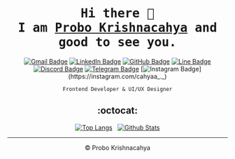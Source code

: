 <div align="center"  />

# <samp>Hi there 👋 <br> I am <a href="https://rebrand.ly/probo-krishnacahya">Probo Krishnacahya</a> and good to see you.</samp>

[![Gmail Badge](https://img.shields.io/badge/-probo.krishnacahya@gmail.com-C5221F?style=plastic&logo=gmail&logoColor=white&link=mailto:probo.krishnacahya@gmail.com)](mailto:probo.krishnacahya@gmail.com)
[![LinkedIn Badge](https://img.shields.io/badge/-Probo%20Krishnacahya-0274B3?style=plastic&logo=linkedin&logoColor=white&link=https://www.linkedin.com/in/probo-krishnacahya/)](https://www.linkedin.com/in/probo-krishnacahya/)
[![GitHub Badge](https://img.shields.io/badge/-cahyaa02-201F1F?style=plastic&logo=github&logoColor=white&link=https://github.com/cahyaa02/)](https://www.github.com/cahyaa02/)
[![Line Badge](https://img.shields.io/badge/-krshn%5F%5F-00B900?style=plastic&logo=line&logoColor=white)](https://line.me/ti/p/~krshn_)
[![Discord Badge](https://img.shields.io/badge/-cahyaa%5F%5F%230912-5865F2?style=plastic&logo=discord&logoColor=white)](https://discord.com/users/542619130428391434)
[![Telegram Badge](https://img.shields.io/badge/-cahyaa%5F%5F-229ACD?style=plastic&logo=telegram&logoColor=white)](https://t.me/cahyaa_ "Contact on Telegram")
[![Instagram Badge](https://img.shields.io/badge/-cahyaa%5F%5F.%5F%5F-DD2E7A?style=plastic&logo=instagram&logoColor=white&link=https://instagram.com/cahyaa_._)](https://instagram.com/cahyaa_._)

`Frontend Developer & UI/UX Designer`

## :octocat:

[![Top Langs](https://github-readme-stats.vercel.app/api/top-langs/?username=cahyaa02&layout=compact&langs_count=25&border_radius=7.5px&border_color=B85776&theme=dracula)](https://github.com/cahyaa02/github-readme-stats) &nbsp;
[![Github Stats](https://github-readme-stats.vercel.app/api?username=cahyaa02&count_private=true&show_icons=true&include_all_commits=true&icon_color=AEFDFF&border_radius=7.5px&border_color=628FDB&theme=tokyonight)](https://github.com/cahyaa02/github-readme-stats)

<hr>

© Probo Krishnacahya

<!-- - 🔭 I’m currently working on
- 🌱 I’m currently learning
- 👯 I’m looking to collaborate on
- 🤔 I’m looking for help with
- 💬 Ask me about
- 📫 How to reach me:
- 😄 Pronouns:
- ⚡ Fun fact: -->
